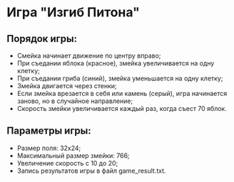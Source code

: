 # Игра "Изгиб Питона"
## Порядок игры:
- Смейка начинает движение по центру вправо;
- При съедании яблока (красное), змейка увеличивается на одну клетку;
- При съедании гриба (синий), змейка уменьшается на одну клетку;
- Змейка двигается через стенки;
- Если змейка врезается в себя или камень (серый), игра начинается заново, но в случайное направление;
- Скорость змейки увеличивается каждый раз, когда съест 70 яблок.
## Параметры игры:
- Размер поля: 32х24;
- Максимальный размер змейки: 766;
- Увеличение скорость с 10 до 20;
- Запись результатов игры в файл game_result.txt.